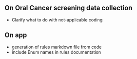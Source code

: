 ## On Oral Cancer screening data collection
* Clarify what to do with not-applicable coding

## On app
* generation of rules markdown file from code
* include Enum names in rules documentation
